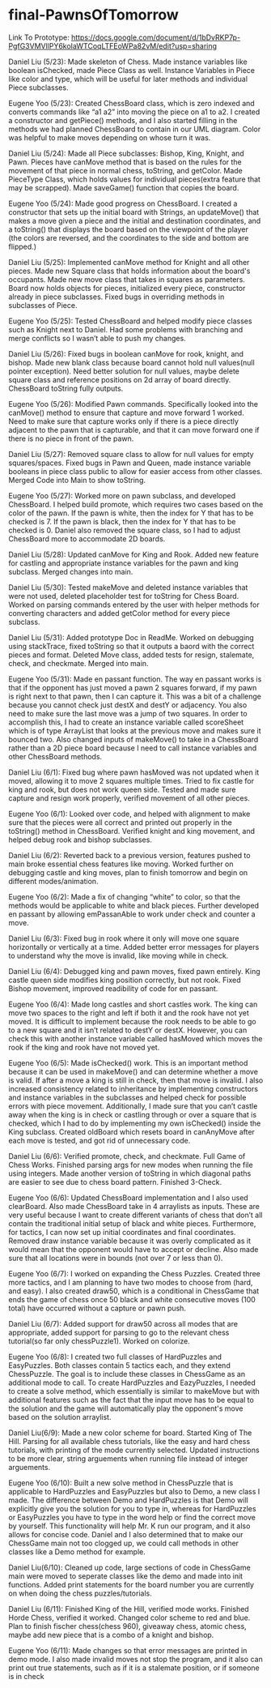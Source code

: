 # final-PawnsOfTomorrow
Link To Prototype: https://docs.google.com/document/d/1bDvRKP7p-PgfG3VMVllPY6koIaWTCoqLTFEoWPa82vM/edit?usp=sharing

Daniel Liu (5/23): Made skeleton of Chess. Made instance variables like boolean isChecked, made Piece Class as well. Instance Variables in Piece like color and type, which will be useful for later methods and individual Piece subclasses.

Eugene Yoo (5/23):
Created ChessBoard class, which is zero indexed and converts commands like “a1 a2” into moving the piece on a1 to a2. I created a constructor and getPiece() methods, and I also started filling in the methods we had planned ChessBoard to contain in our UML diagram. Color was helpful to make moves depending on whose turn it was.

Daniel Liu (5/24): Made all Piece subclasses: Bishop, King, Knight, and Pawn. Pieces have canMove method that is based on the rules for the movement of that piece in normal chess, toString, and getColor. Made PieceType Class, which holds values for individual pieces(extra feature that may be scrapped). Made saveGame() function that copies the board.

Eugene Yoo (5/24):
Made good progress on ChessBoard. I created a constructor that sets up the initial board with Strings, an updateMove() that makes a move given a piece and the initial and destination coordinates, and a toString() that displays the board based on the viewpoint of the player (the colors are reversed, and the coordinates to the side and bottom are flipped.)

Daniel Liu (5/25): Implemented canMove method for Knight and all other pieces. Made new Square class that holds information about the board's occupants. Made new move class that takes in squares as parameters. Board now holds objects for pieces, initialized every piece, constructor already in piece subclasses. Fixed bugs in overriding methods in subclasses of Piece.

Eugene Yoo (5/25):
Tested ChessBoard and helped modify piece classes such as Knight next to Daniel. Had some problems with branching and merge conflicts so I wasn’t able to push my changes.

Daniel Liu (5/26): Fixed bugs in boolean canMove for rook, knight, and bishop. Made new blank class because board cannot hold null values(null pointer exception). Need better solution for null values, maybe delete square class and reference positions on 2d array of board directly. ChessBoard toString fully outputs.

Eugene Yoo (5/26):
Modified Pawn commands. Specifically looked into the canMove() method to ensure that capture and move forward 1 worked. Need to make sure that capture works only if there is a piece directly adjacent to the pawn that is capturable, and that it can move forward one if there is no piece in front of the pawn.

Daniel Liu (5/27): Removed square class to allow for null values for empty squares/spaces. Fixed bugs in Pawn and Queen, made instance variable booleans in piece class
public to allow for easier access from other classes. Merged Code into Main to show toString.

Eugene Yoo (5/27):
Worked more on pawn subclass, and developed ChessBoard. I helped build promote, which requires two cases based on the color of the pawn. If the pawn is white, then the index for Y that has to be checked is 7. If the pawn is black, then the index for Y that has to be checked is 0. Daniel also removed the square class, so I had to adjust ChessBoard more to accommodate 2D boards.

Daniel Liu (5/28): Updated canMove for King and Rook. Added new feature for castling and appropriate instance variables for the pawn and king subclass. Merged changes into main.

Daniel Liu (5/30): Tested makeMove and deleted instance variables that were not used, deleted placeholder test for toString for Chess Board. Worked on parsing commands entered by the user with helper methods for converting characters and added getColor method for every piece subclass.

Daniel Liu (5/31): Added prototype Doc in ReadMe. Worked on debugging using stackTrace, fixed toString so that it outputs a baord with the correct pieces and format. Deleted Move class, added tests for resign, stalemate, check, and checkmate. Merged into main.

Eugene Yoo (5/31):
Made en passant function. The way en passant works is that if the opponent has just moved a pawn 2 squares forward, if my pawn is right next to that pawn, then I can capture it. This was a bit of a challenge because you cannot check just destX and destY or adjacency. You also need to make sure the last move was a jump of two squares. In order to accomplish this, I had to create an instance variable called scoreSheet which is of type ArrayList<String> that looks at the previous move and makes sure it bounced two. Also changed inputs of makeMove() to take in a ChessBoard rather than a 2D piece board because I need to call instance variables and other ChessBoard methods.

Daniel Liu (6/1): Fixed bug where pawn hasMoved was not updated when it moved, allowing it to move 2 squares multiple times. Tried to fix castle for king and rook, but does not work queen side. Tested and made sure capture and resign work properly, verified movement of all other pieces.

Eugene Yoo (6/1):
Looked over code, and helped with alignment to make sure that the pieces were all correct and printed out properly in the toString() method in ChessBoard. Verified knight and king movement, and helped debug rook and bishop subclasses.

Daniel Liu (6/2): Reverted back to a previous version, features pushed to main broke essential chess features like moving. Worked further on debugging castle and king moves, plan to finish tomorrow and begin on different modes/animation.

Eugene Yoo (6/2):
Made a fix of changing “white” to color, so that the methods would be applicable to white and black pieces. Further developed en passant by allowing emPassanAble to work under check and counter a move.

Daniel Liu (6/3): Fixed bug in rook where it only will move one square horizontally or vertically at a time. Added better error messages for players to understand why the move is invalid, like moving while in check.

Daniel Liu (6/4): Debugged king and pawn moves, fixed pawn entirely. King castle queen side modifies king position correctly, but not rook. Fixed Bishop movement, improved readibility of code for en passant.

Eugene Yoo (6/4):
Made long castles and short castles work. The king can move two spaces to the right and left if both it and the rook have not yet moved. It is difficult to implement because the rook needs to be able to go to a new square and it isn’t related to destY or destX. However, you can check this with another instance variable called hasMoved which moves the rook if the king and rook have not moved yet.

Eugene Yoo (6/5): Made isChecked() work. This is an important method because it can be used in makeMove() and can determine whether a move is valid. If after a move a king is still in check, then that move is invalid. I also increased consistency related to inheritance by implementing constructors and instance variables in the subclasses and helped check for possible errors with piece movement. Additionally, I made sure that you can’t castle away when the king is in check or castling through or over a square that is checked, which I had to do by implementing my own isChecked() inside the King subclass. Created oldBoard which resets board in canAnyMove after each move is tested, and got rid of unnecessary code.

Daniel Liu (6/6): Verified promote, check, and checkmate. Full Game of Chess Works. Finished parsing args for new modes when running the file using integers. Made another version of toString in which diagonal paths are easier to see due to chess board pattern. Finished 3-Check.

Eugene Yoo (6/6):
Updated ChessBoard implementation and I also used clearBoard. Also made ChessBoard take in 4 arraylists as inputs. These are very useful because I want to create different variants of chess that don’t all contain the traditional initial setup of black and white pieces. Furthermore, for tactics, I can now set up initial coordinates and final coordinates. Removed draw instance variable because it was overly complicated as it would mean that the opponent would have to accept or decline. Also made sure that all locations were in bounds (not over 7 or less than 0).

Eugene Yoo (6/7):
I worked on expanding the Chess Puzzles. Created three more tactics, and I am planning to have two modes to choose from (hard, and easy). I also created draw50, which is a conditional in ChessGame that ends the game of chess once 50 black and white consecutive moves (100 total) have occurred without a capture or pawn push.

Daniel Liu (6/7): Added support for draw50 across all modes that are appropriate, added support for parsing to go to the relevant chess tutorial(so far only chessPuzzle1). Worked on colorize.
 
Eugene Yoo (6/8):
I created two full classes of HardPuzzles and EasyPuzzles. Both classes contain 5 tactics each, and they extend ChessPuzzle. The goal is to include these classes in ChessGame as an additional mode to call. To create HardPuzzles and EazyPuzzles, I needed to create a solve method, which essentially is similar to makeMove but with additional features such as the fact that the input move has to be equal to the solution and the game will automatically play the opponent's move based on the solution arraylist.
 
Daniel Liu(6/9): Made a new color scheme for board. Started King of The Hill. Parsing for all available chess tutorials, like the easy and hard chess tutorials, with printing of the mode currently selected. Updated instructions to be more clear, string arguements when running file instead of integer arguements.

 Eugene Yoo (6/10):
 Built a new solve method in ChessPuzzle that is applicable to HardPuzzles and EasyPuzzles but also to Demo, a new class I made. The difference between Demo and HardPuzzles is that Demo will explicitly give you the solution for you to type in, whereas for HardPuzzles or EasyPuzzles you have to type in the word help or find the correct move by yourself. This functionality will help Mr. K run our program, and it also allows for concise code. Daniel and I also determined that to make our ChessGame main not too clogged up, we could call methods in other classes like a Demo method for example.
 
Daniel Liu(6/10): Cleaned up code, large sections of code in ChessGame main were moved to seperate classes like the demo and made into init functions. Added print statements for the board number you are currently on when doing the chess puzzles/tutorials.
 
Daniel Liu (6/11): Finished King of the Hill, verified mode works. Finished Horde Chess, verified it worked. Changed color scheme to red and blue. Plan to finish fischer chess(chess 960), giveaway chess, atomic chess, maybe add new piece that is a combo of a knight and bishop.

Eugene Yoo (6/11):
 Made changes so that error messages are printed in demo mode. I also made invalid moves not stop the program, and it also can print out true statements, such as if it is a stalemate position, or if someone is in check
